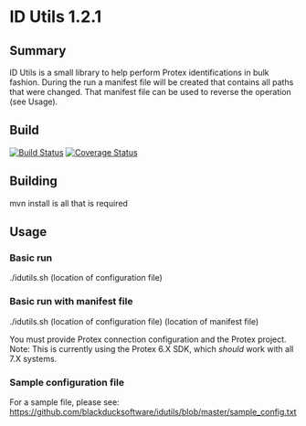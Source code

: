 # ID Utils 1.2.1

## Summary
ID Utils is a small library to help perform Protex identifications in bulk fashion.
During the run a manifest file will be created that contains all paths that were changed.
That manifest file can be used to reverse the operation (see Usage).

## Build ##

[![Build Status](https://travis-ci.org/blackducksoftware/idutils.svg?branch=master)](https://travis-ci.org/blackducksoftware/idutils)
[![Coverage Status](https://coveralls.io/repos/github/blackducksoftware/idutils/badge.svg?branch=master)](https://coveralls.io/github/blackducksoftware/idutils?branch=master)

## Building

mvn install is all that is required

## Usage

### Basic run
./idutils.sh (location of configuration file) 

### Basic run with manifest file 
./idutils.sh (location of configuration file) (location of manifest file)

You must provide Protex connection configuration and the Protex project.
Note:  This is currently using the Protex 6.X SDK, which *should* work with all 7.X systems.

### Sample configuration file

For a sample file, please see: https://github.com/blackducksoftware/idutils/blob/master/sample_config.txt
